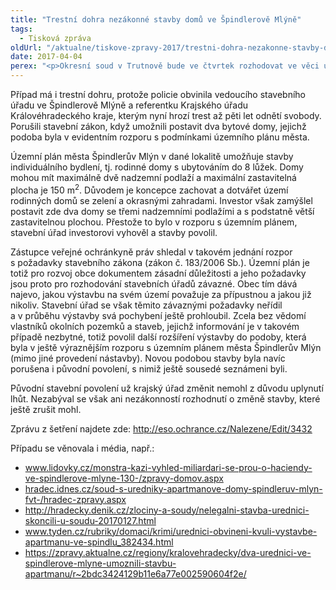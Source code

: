 ```yaml
---
title: "Trestní dohra nezákonné stavby domů ve Špindlerově Mlýně"
tags:
  - Tisková zpráva
oldUrl: "/aktualne/tiskove-zpravy-2017/trestni-dohra-nezakonne-stavby-domu-ve-spindlerove-mlyne"
date: 2017-04-04
perex: "<p>Okresní soud v Trutnově bude ve čtvrtek rozhodovat ve věci úředníků obviněných z maření úkolu úřední osoby z nedbalosti v souvislosti s povolením stavby dvou bytových domů ve Špindlerově Mlýně. Případem se zabýval i zástupce veřejné ochránkyně práv, který zjistil porušení stavebního zákona ze strany stavebního úřadu ve Špindlerově Mlýně a nečinnost Krajského úřadu Královéhradeckého kraje, který mohl částečně věc napravit, ale neudělal to, takže nezákonnost fakticky potvrdil.</p>"
---
```


<!-- imported from the old website -->

<p>Případ má i trestní dohru, protože policie obvinila vedoucího stavebního úřadu ve Špindlerově Mlýně a referentku Krajského úřadu Královéhradeckého kraje, kterým nyní hrozí trest až pěti let odnětí svobody. Porušili stavební zákon, když umožnili postavit dva bytové domy, jejichž podoba byla v evidentním rozporu s podmínkami územního plánu města. </p> <p>Územní plán města Špindlerův Mlýn v dané lokalitě umožňuje stavby individuálního bydlení, tj. rodinné domy s ubytováním do 8 lůžek. Domy mohou mít maximálně dvě nadzemní podlaží a maximální zastavitelná plocha je 150 m<sup>2</sup>. Důvodem je koncepce zachovat a dotvářet území rodinných domů se zelení a okrasnými zahradami. Investor však zamýšlel postavit zde dva domy se třemi nadzemními podlažími a s podstatně větší zastavitelnou plochou. Přestože to bylo v rozporu s územním plánem, stavební úřad investorovi vyhověl a stavby povolil. </p> <p>Zástupce veřejné ochránkyně práv shledal v takovém jednání rozpor s požadavky stavebního zákona (zákon č. 183/2006 Sb.). Územní plán je totiž pro rozvoj obce dokumentem zásadní důležitosti a jeho požadavky jsou proto pro rozhodování stavebních úřadů závazné. Obec tím dává najevo, jakou výstavbu na svém území považuje za přípustnou a jakou již nikoliv. Stavební úřad se však těmito závaznými požadavky neřídil a v průběhu výstavby svá pochybení ještě prohloubil. Zcela bez vědomí vlastníků okolních pozemků a staveb, jejichž informování je v takovém případě nezbytné, totiž povolil další rozšíření výstavby do podoby, která byla v ještě výraznějším rozporu s územním plánem města Špindlerův Mlýn (mimo jiné provedení nástavby). Novou podobou stavby byla navíc porušena i původní povolení, s nimiž ještě sousedé seznámeni byli.</p> <p>Původní stavební povolení už krajský úřad změnit nemohl z důvodu uplynutí lhůt. Nezabýval se však ani nezákonností rozhodnutí o změně stavby, které ještě zrušit mohl.</p><p> Zprávu z šetření najdete zde: <a title="Otevření do nového okna" href="http://eso.ochrance.cz/Nalezene/Edit/3432" target="_blank">http://eso.ochrance.cz/Nalezene/Edit/3432</a> </p><p>Případu se věnovala i média, např.:</p><ul><li><a href="http://www.lidovky.cz/monstra-kazi-vyhled-miliardari-se-prou-o-haciendy-ve-spindlerove-mlyne-130-/zpravy-domov.aspx?c=A170107_123059_ln_domov_ele"><a href="http://www.lidovky.cz/monstra-kazi-vyhled-miliardari-se-prou-o-haciendy-ve-spindlerove-mlyne-130-/zpravy-domov.aspx?c=A170107_123059_ln_domov_ele" target="_blank">www.lidovky.cz/monstra-kazi-vyhled-miliardari-se-prou-o-haciendy-ve-spindlerove-mlyne-130-/zpravy-domov.aspx</a></a></li><li><a href="http://hradec.idnes.cz/soud-s-uredniky-apartmanove-domy-spindleruv-mlyn-fvt-/hradec-zpravy.aspx?c=A170126_131431_hradec-zpravy_the"><a href="http://hradec.idnes.cz/soud-s-uredniky-apartmanove-domy-spindleruv-mlyn-fvt-/hradec-zpravy.aspx?c=A170126_131431_hradec-zpravy_the" target="_blank">hradec.idnes.cz/soud-s-uredniky-apartmanove-domy-spindleruv-mlyn-fvt-/hradec-zpravy.aspx</a></a></li><li><a title="Otevření do nového okna" href="http://hradecky.denik.cz/zlociny-a-soudy/nelegalni-stavba-urednici-skoncili-u-soudu-20170127.html" target="_blank">http://hradecky.denik.cz/zlociny-a-soudy/nelegalni-stavba-urednici-skoncili-u-soudu-20170127.html</a>  </li><li><a href="http://www.tyden.cz/rubriky/domaci/krimi/urednici-obvineni-kvuli-vystavbe-apartmanu-ve-spindlu_382434.html?showTab=nejnovejsi"><a href="http://www.tyden.cz/rubriky/domaci/krimi/urednici-obvineni-kvuli-vystavbe-apartmanu-ve-spindlu_382434.html?showTab=nejnovejsi" target="_blank">www.tyden.cz/rubriky/domaci/krimi/urednici-obvineni-kvuli-vystavbe-apartmanu-ve-spindlu_382434.html</a></a> </li><li><a href="https://zpravy.aktualne.cz/regiony/kralovehradecky/dva-urednici-ve-spindlerove-mlyne-umoznili-stavbu-apartmanu/r~2bdc3424129b11e6a77e002590604f2e/">https://zpravy.aktualne.cz/regiony/kralovehradecky/dva-urednici-ve-spindlerove-mlyne-umoznili-stavbu-apartmanu/r~2bdc3424129b11e6a77e002590604f2e/</a></li></ul>
